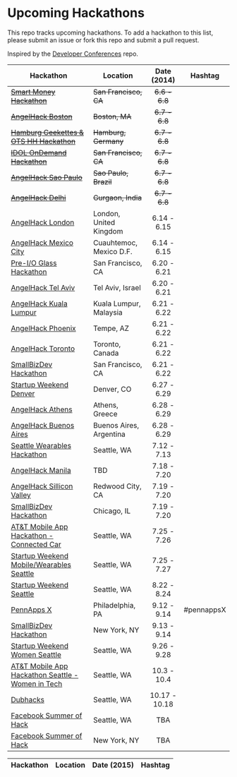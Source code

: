 Upcoming Hackathons
=====================

This repo tracks upcoming hackathons. To add a hackathon to this list, please submit an issue or fork this repo and submit a pull request.

Inspired by the [Developer Conferences](https://github.com/MurtzaM/Developer-Conferences) repo.

| Hackathon                                                | Location        | Date (2014)            | Hashtag    |
| -------------------------------------------------------------- |-------------  | :---------------------:| :----------:| 
| [~~Smart Money Hackathon~~](http://www.eventbrite.com/e/smart-money-hackathon-registration-11443791689) | ~~San Francisco, CA~~ | ~~6.6 - 6.8~~ | |
| [~~AngelHack Boston~~](http://www.angelhack.com/event/angelhack-boston-spring-2014/) | ~~Boston, MA~~ | ~~6.7 - 6.8~~ | |
| [~~Hamburg Geekettes & OTS HH Hackathon~~](http://hamburg-hackathon.de/hackathon/) | ~~Hamburg, Germany~~ | ~~6.7 - 6.8~~ | |
| [~~IDOL OnDemand Hackathon~~](http://www.eventbrite.com/e/idol-ondemand-hackathon-unleashing-innovation-and-breaking-boundaries-tickets-10845853239) | ~~San Francisco, CA~~ | ~~6.7 - 6.8~~ | |
| [~~AngelHack Sao Paulo~~](http://www.angelhack.com/event/angelhack-sao-paulo-spring-2014/) | ~~Sao Paulo, Brazil~~ | ~~6.7 - 6.8~~ | |
| [~~AngelHack Delhi~~](http://www.angelhack.com/event/angelhackdelhispring-2014/) | ~~Gurgaon, India~~ | ~~6.7 - 6.8~~ | |
| [AngelHack London](http://www.angelhack.com/event/angelhack-london-spring-2014/) | London, United Kingdom | 6.14 - 6.15 | |
| [AngelHack Mexico City](http://www.angelhack.com/event/angelhack-mexico-city-spring-2014/) | Cuauhtemoc, Mexico D.F. | 6.14 - 6.15 | |
| [Pre-I/O Glass Hackathon](https://www.eventbrite.com/e/pre-io-google-glass-hackathon-tickets-11494645795) | San Francisco, CA | 6.20 - 6.21 | |
| [AngelHack Tel Aviv](http://www.angelhack.com/event/angelhack-tel-aviv-spring-2014/) | Tel Aviv, Israel | 6.20 - 6.21 | |
| [AngelHack Kuala Lumpur](http://www.angelhack.com/event/angelhack-kuala-lumpur-spring-2014/) | Kuala Lumpur, Malaysia | 6.21 - 6.22 | |
| [AngelHack Phoenix](http://www.angelhack.com/event/angelhack-phoenix-arizona-spring-2014/) | Tempe, AZ | 6.21 - 6.22 | |
| [AngelHack Toronto](http://www.angelhack.com/event/angelhack-toronto-spring-2014/) | Toronto, Canada | 6.21 - 6.22 | |
| [SmallBizDev Hackathon](http://smallbizdevhackathon.com/event/san-francisco/) | San Francisco, CA | 6.21 - 6.22 | |
| [Startup Weekend Denver](http://denver.startupweekend.org) | Denver, CO | 6.27 - 6.29 | |
| [AngelHack Athens](http://www.angelhack.com/event/angelhackathensspring-2014/) | Athens, Greece | 6.28 - 6.29 | |
| [AngelHack Buenos Aires](http://www.angelhack.com/event/angelhack-buenos-aires-spring-2014/) | Buenos Aires, Argentina | 6.28 - 6.29 | |
| [Seattle Wearables Hackathon](http://www.meetup.com/Seattle-Hackathons/events/184601052/) | Seattle, WA | 7.12 - 7.13 | |
| [AngelHack Manila](http://www.angelhack.com/event/angelhackmanilaspring-2014/) | TBD | 7.18 - 7.20 | |
| [AngelHack Sillicon Valley](http://www.angelhack.com/event/angelhack-silicon-valley-spring-2014/) | Redwood City, CA | 7.19 - 7.20 | |
| [SmallBizDev Hackathon](http://smallbizdevhackathon.com/event/chicago/) | Chicago, IL | 7.19 - 7.20 | |
| [AT&T Mobile App Hackathon - Connected Car](http://www.eventbrite.com/e/att-mobile-app-hackathon-connected-car-seattle-tickets-11385922601) | Seattle, WA | 7.25 - 7.26 | |
| [Startup Weekend Mobile/Wearables Seattle](http://www.up.co/communities/usa/seattle/startup-weekend/3912) | Seattle, WA | 7.25 - 7.27 | |
| [Startup Weekend Seattle](http://www.up.co/communities/usa/seattle/startup-weekend/4001) | Seattle, WA | 8.22 - 8.24 | |
| [PennApps X](http://2014f.pennapps.com/) | Philadelphia, PA | 9.12 - 9.14 | #pennappsX |
| [SmallBizDev Hackathon](http://smallbizdevhackathon.com/event/new-york/) | New York, NY | 9.13 - 9.14 | |
| [Startup Weekend Women Seattle](http://www.up.co/communities/usa/seattle/startup-weekend/3658) | Seattle, WA | 9.26 - 9.28 | |
| [AT&T Mobile App Hackathon Seattle - Women in Tech](https://www.eventbrite.com/e/att-mobile-app-hackathon-seattle-women-in-tech-tickets-10931489379) | Seattle, WA | 10.3 - 10.4 | |
| [Dubhacks](http://dubhacks.co/) | Seattle, WA | 10.17 - 10.18 | |
| [Facebook Summer of Hack](http://facebook.com/hackathon) | Seattle, WA | TBA | |
| [Facebook Summer of Hack](http://facebook.com/hackathon) | New York, NY | TBA | |

| Hackathon                                                | Location        | Date (2015)            | Hashtag    |
| :--------------------------------------------------------------: |:-------------:  | :---------------------:| :----------:| 

